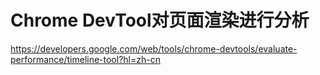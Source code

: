 # Chrome DevTool对页面渲染进行分析

https://developers.google.com/web/tools/chrome-devtools/evaluate-performance/timeline-tool?hl=zh-cn
